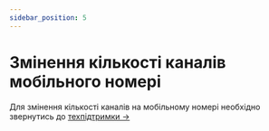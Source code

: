 ```yaml
---
sidebar_position: 5
---
```


# Змінення кількості каналів мобільного номері

Для змінення кількості каналів на мобільному номері необхідно звернутись до [техпідтримки →](https://t.me/OneVOIPlanet_Manager)
